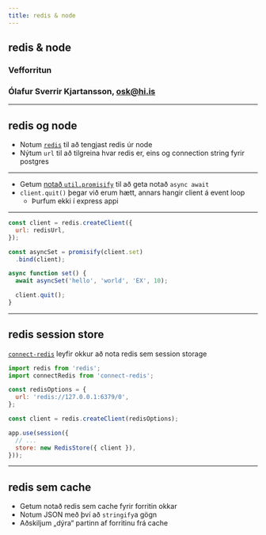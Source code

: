 ```yaml
---
title: redis & node
---
```


## redis & node

### Vefforritun

### Ólafur Sverrir Kjartansson, [osk@hi.is](mailto:osk@hi.is)

---

## redis og node

* Notum [`redis`](https://github.com/NodeRedis/node_redis) til að tengjast redis úr node
* Nýtum `url` til að tilgreina hvar redis er, eins og connection string fyrir postgres

***

* Getum [notað `util.promisify`](https://github.com/NodeRedis/node_redis#native-promises) til að geta notað `async await`
* `client.quit()` þegar við erum hætt, annars hangir client á event loop
  * Þurfum ekki í express appi

***

<!-- eslint-disable no-undef, no-unused-vars -->

```javascript
const client = redis.createClient({
  url: redisUrl,
});

const asyncSet = promisify(client.set)
  .bind(client);

async function set() {
  await asyncSet('hello', 'world', 'EX', 10);

  client.quit();
}
```

***

## redis session store

[`connect-redis`](https://github.com/tj/connect-redis) leyfir okkur að nota redis sem session storage

<!-- eslint-disable no-undef, no-unused-vars, import/no-unresolved -->

```javascript
import redis from 'redis';
import connectRedis from 'connect-redis';

const redisOptions = {
  url: 'redis://127.0.0.1:6379/0',
};

const client = redis.createClient(redisOptions);

app.use(session({
  // ...
  store: new RedisStore({ client }),
}));
```

***

## redis sem cache

* Getum notað redis sem cache fyrir forritin okkar
* Notum JSON með því að `stringify`a gögn
* Aðskiljum „dýra“ partinn af forritinu frá cache
